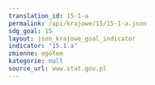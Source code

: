 ```yaml
---
translation_id: 15-1-a
permalink: /api/krajowe/15/15-1-a.json
sdg_goal: 15
layout: json_krajowe_goal_indicator
indicator: "15.1.a"
zmienne: ogółem
kategorie: null
source_url: www.stat.gov.pl
---
```

